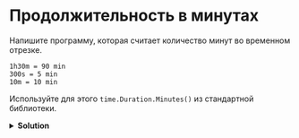 # Продолжительность в минутах
Напишите программу, которая считает количество минут во временном отрезке.

```
1h30m = 90 min
300s = 5 min
10m = 10 min
```

Используйте для этого `time.Duration.Minutes()` из стандартной библиотеки.

<details>
    <summary><strong>Solution</strong></summary>
    
```go 
package main

import (
	"fmt"
	"time"
)

func main() {
	// считываем временной отрезок из os.Stdin
	// гарантируется, что значение корректное
	// не меняйте этот блок
	var s string
	fmt.Scan(&s)
	d, _ := time.ParseDuration(s)

	// выведите исходное значение
	// и количество минут в нем
	// в формате "исходное = X min"
	// используйте метод .Minutes() объекта d
   fmt.Println(s,"=", d.Minutes(), "min")
}
```
</details>